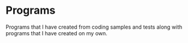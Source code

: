# Programs
Programs that I have created from coding samples and tests along with programs that I have created on my own.
